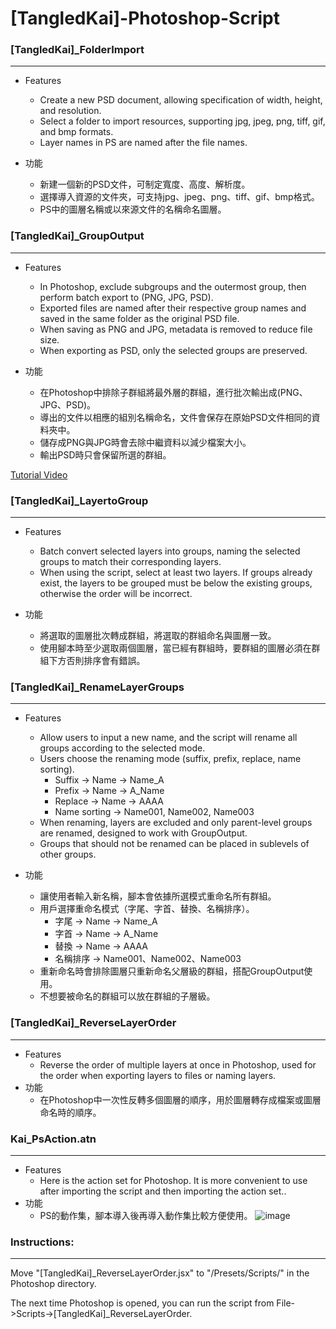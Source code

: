 # **[TangledKai]-Photoshop-Script**

### **[TangledKai]_FolderImport**
_____
* Features
  * Create a new PSD document, allowing specification of width, height, and resolution.
  * Select a folder to import resources, supporting jpg, jpeg, png, tiff, gif, and bmp formats.
  * Layer names in PS are named after the file names.

* 功能
  * 新建一個新的PSD文件，可制定寬度、高度、解析度。
  * 選擇導入資源的文件夾，可支持jpg、jpeg、png、tiff、gif、bmp格式。
  * PS中的圖層名稱或以來源文件的名稱命名圖層。


### **[TangledKai]_GroupOutput**
_____
* Features
  * In Photoshop, exclude subgroups and the outermost group, then perform batch export to (PNG, JPG, PSD).
  * Exported files are named after their respective group names and saved in the same folder as the original PSD file.
  * When saving as PNG and JPG, metadata is removed to reduce file size.
  * When exporting as PSD, only the selected groups are preserved.

* 功能
  * 在Photoshop中排除子群組將最外層的群組，進行批次輸出成(PNG、JPG、PSD)。
  * 導出的文件以相應的組別名稱命名，文件會保存在原始PSD文件相同的資料夾中。
  * 儲存成PNG與JPG時會去除中繼資料以減少檔案大小。
  * 輸出PSD時只會保留所選的群組。

[Tutorial Video](https://youtu.be/J-9lOpz-Ffc?si=B1NEliNRpJGDHPDC)


### **[TangledKai]_LayertoGroup**
_____
* Features
  * Batch convert selected layers into groups, naming the selected groups to match their corresponding layers.
  * When using the script, select at least two layers. If groups already exist, the layers to be grouped must be below the existing groups, otherwise the order will be incorrect.

* 功能
  * 將選取的圖層批次轉成群組，將選取的群組命名與圖層一致。
  * 使用腳本時至少選取兩個圖層，當已經有群組時，要群組的圖層必須在群組下方否則排序會有錯誤。


### **[TangledKai]_RenameLayerGroups**
_____
* Features
  * Allow users to input a new name, and the script will rename all groups according to the selected mode.
  * Users choose the renaming mode (suffix, prefix, replace, name sorting).
    * Suffix → Name → Name_A
    * Prefix → Name → A_Name
    * Replace → Name → AAAA
    * Name sorting → Name001, Name002, Name003
  * When renaming, layers are excluded and only parent-level groups are renamed, designed to work with GroupOutput.
  * Groups that should not be renamed can be placed in sublevels of other groups.

* 功能
  * 讓使用者輸入新名稱，腳本會依據所選模式重命名所有群組。
  * 用戶選擇重命名模式（字尾、字首、替換、名稱排序）。
    * 字尾 → Name → Name_A
    * 字首 → Name → A_Name
    * 替換 → Name → AAAA
    * 名稱排序 → Name001、Name002、Name003
  * 重新命名時會排除圖層只重新命名父層級的群組，搭配GroupOutput使用。
  * 不想要被命名的群組可以放在群組的子層級。
 

### **[TangledKai]_ReverseLayerOrder**
_____
* Features
  * Reverse the order of multiple layers at once in Photoshop, used for the order when exporting layers to files or naming layers.
* 功能
  * 在Photoshop中一次性反轉多個圖層的順序，用於圖層轉存成檔案或圖層命名時的順序。

### **Kai_PsAction.atn**
_____
* Features
  * Here is the action set for Photoshop. It is more convenient to use after importing the script and then importing the action set..
* 功能
  * PS的動作集，腳本導入後再導入動作集比較方便使用。
![image](https://github.com/user-attachments/assets/8d7e4585-7902-4099-838f-ff09cb49c36b)

### Instructions:
_____
Move "[TangledKai]_ReverseLayerOrder.jsx" to "/Presets/Scripts/" in the Photoshop directory.

The next time Photoshop is opened, you can run the script from File->Scripts->[TangledKai]_ReverseLayerOrder.
